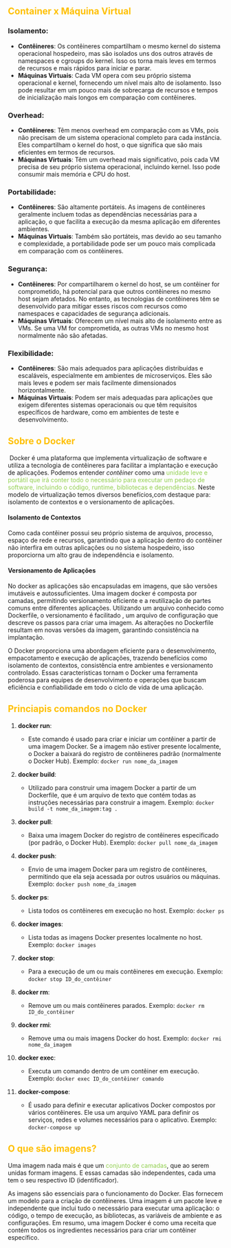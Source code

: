 
## <span style="color:#ffc000">Container x Máquina Virtual</span>

### Isolamento:

- **Contêineres**: Os contêineres compartilham o mesmo kernel do sistema operacional hospedeiro, mas são isolados uns dos outros através de namespaces e cgroups do kernel. Isso os torna mais leves em termos de recursos e mais rápidos para iniciar e parar.
- **Máquinas Virtuais**: Cada VM opera com seu próprio sistema operacional e kernel, fornecendo um nível mais alto de isolamento. Isso pode resultar em um pouco mais de sobrecarga de recursos e tempos de inicialização mais longos em comparação com contêineres.

### Overhead:

- **Contêineres**: Têm menos overhead em comparação com as VMs, pois não precisam de um sistema operacional completo para cada instância. Eles compartilham o kernel do host, o que significa que são mais eficientes em termos de recursos.
- **Máquinas Virtuais**: Têm um overhead mais significativo, pois cada VM precisa de seu próprio sistema operacional, incluindo kernel. Isso pode consumir mais memória e CPU do host.

### Portabilidade:

- **Contêineres**: São altamente portáteis. As imagens de contêineres geralmente incluem todas as dependências necessárias para a aplicação, o que facilita a execução da mesma aplicação em diferentes ambientes.
- **Máquinas Virtuais**: Também são portáteis, mas devido ao seu tamanho e complexidade, a portabilidade pode ser um pouco mais complicada em comparação com os contêineres.

### Segurança:

- **Contêineres**: Por compartilharem o kernel do host, se um contêiner for comprometido, há potencial para que outros contêineres no mesmo host sejam afetados. No entanto, as tecnologias de contêineres têm se desenvolvido para mitigar esses riscos com recursos como namespaces e capacidades de segurança adicionais.
- **Máquinas Virtuais**: Oferecem um nível mais alto de isolamento entre as VMs. Se uma VM for comprometida, as outras VMs no mesmo host normalmente não são afetadas.

### Flexibilidade:

- **Contêineres**: São mais adequados para aplicações distribuídas e escaláveis, especialmente em ambientes de microserviços. Eles são mais leves e podem ser mais facilmente dimensionados horizontalmente.
- **Máquinas Virtuais**: Podem ser mais adequadas para aplicações que exigem diferentes sistemas operacionais ou que têm requisitos específicos de hardware, como em ambientes de teste e desenvolvimento.

## <span style="color:#ffc000">Sobre o Docker</span>

 Docker é uma plataforma que implementa virtualização de software e utiliza a tecnologia de contêineres para facilitar a implantação e execução de aplicações. Podemos entender _contêiner_ como uma <span style="color:#92d050">unidade leve e portátil que irá conter todo o necessário para executar um pedaço de software, incluindo o código, runtime, bibliotecas e dependências.</span> Neste modelo de virtualização temos diversos benefícios,com destaque para: isolamento de contextos e o versionamento de aplicações.

#### Isolamento de Contextos

Como cada contêiner possui seu próprio sistema de arquivos, processo, espaço de rede e recursos, garantindo que a aplicação dentro do contêiner não interfira em outras aplicações ou no sistema hospedeiro, isso proporciorna um alto grau de independência e isolamento.

#### Versionamento de Aplicações

No docker as aplicações são encapsuladas em imagens, que são versões imutáveis e autossuficientes. Uma imagem docker é composta por camadas, permitindo versionamento eficiente e a reutilização de partes comuns entre diferentes aplicações. Utilizando um arquivo conhecido como Dockerfile, o versionamento é facilitado , um arquivo de configuração que descreve os passos para criar uma imagem. As alterações no Dockerfile resultam em novas versões da imagem, garantindo consistência na implantação.

O Docker proporciona uma abordagem eficiente para o desenvolvimento, empacotamento e execução de aplicações, trazendo benefícios como isolamento de contextos, consistência entre ambientes e versionamento controlado. Essas características tornam o Docker uma ferramenta poderosa para equipes de desenvolvimento e operações que buscam eficiência e confiabilidade em todo o ciclo de vida de uma aplicação.

## <span style="color:#ffc000">Princiapis comandos no Docker</span>

1. **docker run**:
    
    - Este comando é usado para criar e iniciar um contêiner a partir de uma imagem Docker. Se a imagem não estiver presente localmente, o Docker a baixará do registro de contêineres padrão (normalmente o Docker Hub). Exemplo: `docker run nome_da_imagem`
2. **docker build**:
    
    - Utilizado para construir uma imagem Docker a partir de um Dockerfile, que é um arquivo de texto que contém todas as instruções necessárias para construir a imagem. Exemplo: `docker build -t nome_da_imagem:tag .`
3. **docker pull**:
    
    - Baixa uma imagem Docker do registro de contêineres especificado (por padrão, o Docker Hub). Exemplo: `docker pull nome_da_imagem`
4. **docker push**:
    
    - Envio de uma imagem Docker para um registro de contêineres, permitindo que ela seja acessada por outros usuários ou máquinas. Exemplo: `docker push nome_da_imagem`
5. **docker ps**:
    
    - Lista todos os contêineres em execução no host. Exemplo: `docker ps`
6. **docker images**:
    
    - Lista todas as imagens Docker presentes localmente no host. Exemplo: `docker images`
7. **docker stop**:
    
    - Para a execução de um ou mais contêineres em execução. Exemplo: `docker stop ID_do_contêiner`
8. **docker rm**:
    
    - Remove um ou mais contêineres parados. Exemplo: `docker rm ID_do_contêiner`
9. **docker rmi**:
    
    - Remove uma ou mais imagens Docker do host. Exemplo: `docker rmi nome_da_imagem`
10. **docker exec**:
    
    - Executa um comando dentro de um contêiner em execução. Exemplo: `docker exec ID_do_contêiner comando`
11. **docker-compose**:
    
    - É usado para definir e executar aplicativos Docker compostos por vários contêineres. Ele usa um arquivo YAML para definir os serviços, redes e volumes necessários para o aplicativo. Exemplo: `docker-compose up`

## <span style="color:#ffc000">O que são imagens?</span>

Uma imagem nada mais é que um <span style="color:#92d050">conjunto de camadas</span>, que ao serem unidas formam imagens. E essas camadas são independentes, cada uma tem o seu respectivo ID (identificador).

As imagens são essenciais para o funcionamento do Docker. Elas fornecem um modelo para a criação de contêineres. Uma imagem é um pacote leve e independente que inclui tudo o necessário para executar uma aplicação: o código, o tempo de execução, as bibliotecas, as variáveis de ambiente e as configurações. Em resumo, uma imagem Docker é como uma receita que contém todos os ingredientes necessários para criar um contêiner específico.